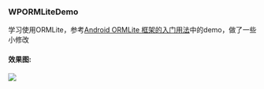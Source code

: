 ### WPORMLiteDemo

学习使用ORMLite，参考[Android ORMLite 框架的入门用法](http://blog.csdn.net/lmj623565791/article/details/39121377)中的demo，做了一些小修改<br/>

#### 效果图:
![](http://7xol9p.com1.z0.glb.clouddn.com/github_ormlist.png)


